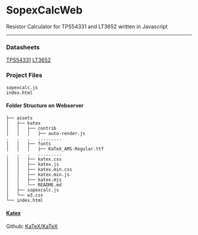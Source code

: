 # SopexCalcWeb

Resistor Calculator for TPS54331 and LT3652 written in Javascript

---

### Datasheets

[TPS54331](https://www.ti.com/lit/ds/symlink/tps54331.pdf)
[LT3652](https://www.analog.com/media/en/technical-documentation/data-sheets/3652fe.pdf)


### Project Files

```
sopexcalc.js
index.html
```

#### Folder Structure on Webserver

```
├── assets
│   ├── katex
│   │   ├── contrib
│   │   │   ├── auto-render.js
.   .   .   .........
│   │   ├── fonts
│   │   │   ├── KaTeX_AMS-Regular.ttf
.   .   .   .........
│   │   ├── katex.css
│   │   ├── katex.js
│   │   ├── katex.min.css
│   │   ├── katex.min.js
│   │   ├── katex.mjs
│   │   └── README.md
│   ├── sopexcalc.js
│   └── w3.css
└── index.html
```

#### [Katex](https://katex.org/)

Github: [KaTeX/KaTeX](https://github.com/KaTeX/KaTeX)
